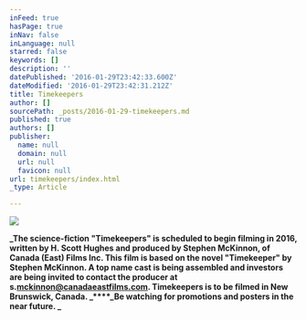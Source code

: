 ```yaml
---
inFeed: true
hasPage: true
inNav: false
inLanguage: null
starred: false
keywords: []
description: ''
datePublished: '2016-01-29T23:42:33.600Z'
dateModified: '2016-01-29T23:42:31.212Z'
title: Timekeepers
author: []
sourcePath: _posts/2016-01-29-timekeepers.md
published: true
authors: []
publisher:
  name: null
  domain: null
  url: null
  favicon: null
url: timekeepers/index.html
_type: Article

---
```

![](https://the-grid-user-content.s3-us-west-2.amazonaws.com/022c2f43-9b9d-4637-9db9-99b6579d1ab6.jpg)

**_The science-fiction "Timekeepers" is scheduled to begin filming in 2016, written  by H. Scott Hughes and produced by Stephen McKinnon, of Canada (East) Films Inc.   This film is based on the  novel "Timekeeper" by Stephen McKinnon.  A top name cast is being assembled and investors are being invited to contact the producer at s.[mckinnon@canadaeastfilms.com][0].  Timekeepers is to be filmed in New Brunswick, Canada. _****_Be watching for promotions and posters in the near future.  _**

[0]: mailto:s.mckinnon@canadaeastfilms.com